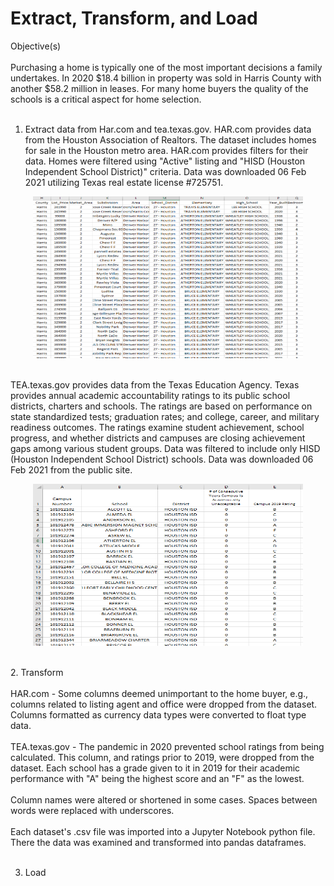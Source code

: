 # Extract, Transform, and Load
Objective(s)<br>
<br>
Purchasing a home is typically one of the most important decisions a family undertakes.  In 2020 $18.4 billion in property was sold in Harris County with another $58.2 million in leases.  For many home buyers the quality of the schools is a critical aspect for home selection.  
<br>
1. Extract data from Har.com and tea.texas.gov.
   HAR.com provides data from the Houston Association of Realtors. The dataset includes homes for sale in the Houston metro area.  HAR.com provides filters for their data.  Homes were filtered using "Active" listing and "HISD (Houston Independent School District)" criteria.  Data was downloaded 06 Feb 2021 utilizing Texas real estate license #725751.<br>
<p align="center"><img width="432" height="259" src="images/HAR_data.PNG"></p>  
<br>
   TEA.texas.gov provides data from the Texas Education Agency. Texas provides annual academic accountability ratings to its public school districts, charters and schools. The ratings are based on performance on state standardized tests; graduation rates; and college, career, and military readiness outcomes. The ratings examine student achievement, school progress, and whether districts and campuses are closing achievement gaps among various student groups. Data was filtered to include only HISD (Houston Independent School District) schools.  Data was downloaded 06 Feb 2021 from the public site.<br>
<p align="center"><img width="432" height="259" src="images/TEA_data.PNG"></p>
<br>
2. Transform<br>
<br>
   HAR.com - Some columns deemed unimportant to the home buyer, e.g., columns related to listing agent and office were dropped from the dataset.  Columns formatted as currency data types were converted to float type data.<br>
<br>
   TEA.texas.gov - The pandemic in 2020 prevented school ratings from being calculated.  This column, and ratings prior to 2019, were dropped from the dataset.  Each school has a grade given to it in 2019 for their academic performance with "A" being the highest score and an "F" as the lowest.<br>
<br>
   Column names were altered or shortened in some cases.  Spaces between words were replaced with underscores. <br>
<br>
   Each dataset's .csv file was imported into a Jupyter Notebook python file. There the data was examined and transformed into pandas dataframes. <br>
<br>



3. Load



